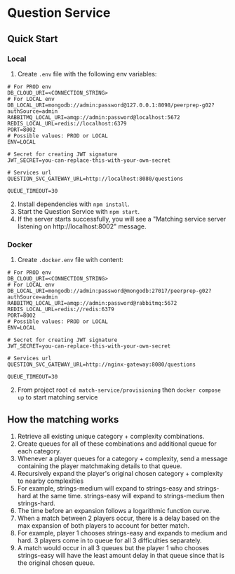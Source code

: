 # Question Service

## Quick Start

### Local
1. Create `.env` file with the following env variables:
```
# For PROD env
DB_CLOUD_URI=<CONNECTION_STRING>
# For LOCAL env
DB_LOCAL_URI=mongodb://admin:password@127.0.0.1:8098/peerprep-g02?authSource=admin
RABBITMQ_LOCAL_URI=amqp://admin:password@localhost:5672
REDIS_LOCAL_URL=redis://localhost:6379
PORT=8002
# Possible values: PROD or LOCAL
ENV=LOCAL

# Secret for creating JWT signature
JWT_SECRET=you-can-replace-this-with-your-own-secret

# Services url
QUESTION_SVC_GATEWAY_URL=http://localhost:8080/questions

QUEUE_TIMEOUT=30
```
2. Install dependencies with `npm install`.
3. Start the Question Service with `npm start`.
4. If the server starts successfully, you will see a "Matching service server listening on http://localhost:8002" message.

### Docker
1. Create `.docker.env` file with content:
```
# For PROD env
DB_CLOUD_URI=<CONNECTION_STRING>
# For LOCAL env
DB_LOCAL_URI=mongodb://admin:password@mongodb:27017/peerprep-g02?authSource=admin
RABBITMQ_LOCAL_URI=amqp://admin:password@rabbitmq:5672
REDIS_LOCAL_URL=redis://redis:6379
PORT=8002
# Possible values: PROD or LOCAL
ENV=LOCAL

# Secret for creating JWT signature
JWT_SECRET=you-can-replace-this-with-your-own-secret

# Services url
QUESTION_SVC_GATEWAY_URL=http://nginx-gateway:8080/questions

QUEUE_TIMEOUT=30
```
2. From project root `cd match-service/provisioning` then `docker compose up` to start matching service

## How the matching works
1. Retrieve all existing unique category + complexity combinations.
2. Create queues for all of these combinations and additional queue for each category.
3. Whenever a player queues for a category + complexity, send a message containing the player matchmaking details to that queue. 
4. Recursively expand the player's original chosen category + complexity to nearby complexities
5. For example, strings-medium will expand to strings-easy and strings-hard at the same time. strings-easy will expand to strings-medium then strings-hard.
6. The time before an expansion follows a logarithmic function curve.
7. When a match between 2 players occur, there is a delay based on the max expansion of both players to account for better match.
8. For example, player 1 chooses strings-easy and expands to medium and hard. 3 players come in to queue for all 3 difficulties separately. 
9. A match would occur in all 3 queues but the player 1 who chooses strings-easy will have the least amount delay in that queue since that is the original chosen queue. 
